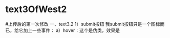 # text3OfWest2
#上传后的第一次修改
一、text3.2
    1）submit按钮
    我submit按钮只是一个图标而已，给它加上一些事件：
      a）hover：这个是伪类，效果是
